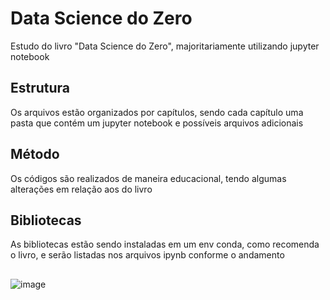 # Data Science do Zero
Estudo do livro "Data Science do Zero", majoritariamente utilizando jupyter notebook
## Estrutura
Os arquivos estão organizados por capítulos, sendo cada capítulo uma pasta que contém um jupyter notebook e possíveis arquivos adicionais
## Método
Os códigos são realizados de maneira educacional, tendo algumas alterações em relação aos do livro
## Bibliotecas
As bibliotecas estão sendo instaladas em um env conda, como recomenda o livro, e serão listadas nos arquivos ipynb conforme o andamento
##
![image](https://github.com/thiagocaveglion/data_science_from_scratch/assets/107949964/727e6bef-0625-45bf-876b-ed8558224650)

